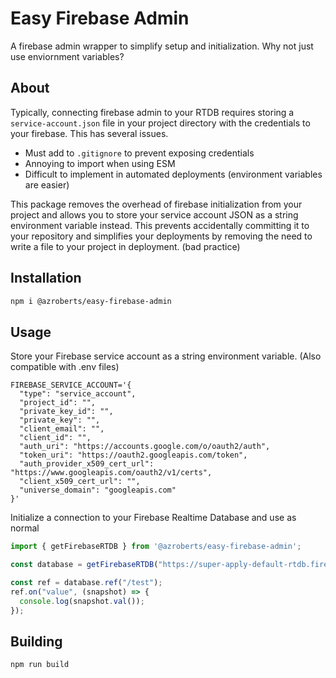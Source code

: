 # Easy Firebase Admin
A firebase admin wrapper to simplify setup and initialization. Why not just use enviornment variables?  

## About
Typically, connecting firebase admin to your RTDB requires storing a `service-account.json` file in your project directory with the credentials to your firebase. This has several issues.

- Must add to `.gitignore` to prevent exposing credentials
- Annoying to import when using ESM
- Difficult to implement in automated deployments (environment variables are easier)

This package removes the overhead of firebase initialization from your project and allows you to store your service account JSON as a string environment variable instead. This prevents accidentally committing it to your repository and simplifies your deployments by removing the need to write a file to your project in deployment. (bad practice)

## Installation
```bash
npm i @azroberts/easy-firebase-admin
```

## Usage
Store your Firebase service account as a string environment variable. (Also compatible with .env files)
```
FIREBASE_SERVICE_ACCOUNT='{
  "type": "service_account",
  "project_id": "",
  "private_key_id": "",
  "private_key": "",
  "client_email": "",
  "client_id": "",
  "auth_uri": "https://accounts.google.com/o/oauth2/auth",
  "token_uri": "https://oauth2.googleapis.com/token",
  "auth_provider_x509_cert_url": "https://www.googleapis.com/oauth2/v1/certs",
  "client_x509_cert_url": "",
  "universe_domain": "googleapis.com"
}'
```

Initialize a connection to your Firebase Realtime Database and use as normal
```js
import { getFirebaseRTDB } from '@azroberts/easy-firebase-admin';

const database = getFirebaseRTDB("https://super-apply-default-rtdb.firebaseio.com");

const ref = database.ref("/test");
ref.on("value", (snapshot) => {
  console.log(snapshot.val());
});
````

## Building
```bash
npm run build
```
